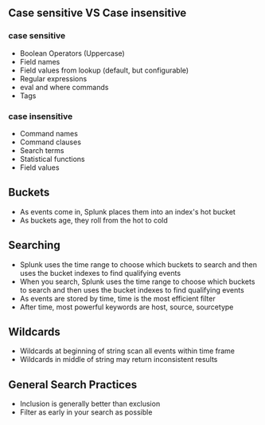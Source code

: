 ## Case sensitive VS Case insensitive
### case sensitive
- Boolean Operators (Uppercase)
- Field names
- Field values from lookup (default, but configurable)
- Regular expressions
- eval and where commands
- Tags
### case insensitive
- Command names
- Command clauses
- Search terms
- Statistical functions
- Field values
## Buckets
- As events come in, Splunk places them into an index's hot bucket
- As buckets age, they roll from the hot to cold
## Searching
- Splunk uses the time range to choose which buckets to search and then uses the bucket indexes to find qualifying events
- When you search, Splunk uses the time range to choose which buckets to search and then uses the bucket indexes to find qualifying events
- As events are stored by time, time is the most efficient filter
- After time, most powerful keywords are host, source, sourcetype
## Wildcards
- Wildcards at beginning of string scan all events within time frame
- Wildcards in middle of string may return inconsistent results
## General Search Practices
- Inclusion is generally better than exclusion
- Filter as early in your search as possible
